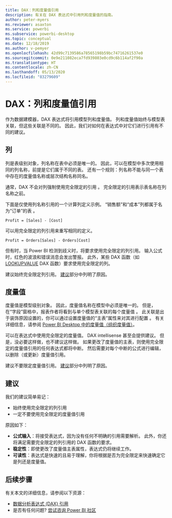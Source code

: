 ```yaml
---
title: DAX：列和度量值引用
description: 有关在 DAX 表达式中引用列和度量值的指南。
author: peter-myers
ms.reviewer: asaxton
ms.service: powerbi
ms.subservice: powerbi-desktop
ms.topic: conceptual
ms.date: 12/18/2019
ms.author: v-pemyer
ms.openlocfilehash: 42d99c7139586a78565198b59bc74716261537e0
ms.sourcegitcommit: 0e9e211082eca7fd939803e0cd9c6b114af2f90a
ms.translationtype: HT
ms.contentlocale: zh-CN
ms.lasthandoff: 05/13/2020
ms.locfileid: "83279609"
---
```

# <a name="dax-column-and-measure-references"></a>DAX：列和度量值引用

作为数据建模器，DAX 表达式将引用模型列和度量值。 列和度量值始终与模型表关联，但这些关联是不同的。 因此，我们对如何在表达式中对它们进行引用有不同的建议。

## <a name="columns"></a>列

列是表级别对象，列名称在表中必须是唯一的。 因此，可以在模型中多次使用相同的列名称，前提是它们属于不同的表。 还有一个规则：列名称不能与同一个表中存在的度量值名称或层次结构名称同名。

通常，DAX 不会对列强制使用完全限定的引用  。 完全限定的引用表示表名称在列名称之前。

下面是仅使用列名称引用的一个计算列定义示例。 “销售额”和“成本”列都属于名为“订单”的表    。

```dax
Profit = [Sales] - [Cost]
```

可以用完全限定的列引用来重写相同的定义。

```dax
Profit = Orders[Sales] - Orders[Cost]
```

但有时，当 Power BI 检测到歧义时，将要求使用完全限定的列引用。 输入公式时，红色的波浪和错误消息会发出警报。 此外，某些 DAX 函数（如 [LOOKUPVALUE](/dax/lookupvalue-function-dax) DAX 函数）要求使用完全限定的列。

建议始终完全限定列引用。 [建议](#recommendations)部分中列明了原因。

## <a name="measures"></a>度量值

度量值是模型级别对象。 因此，度量值名称在模型中必须是唯一的。 但是，在“字段”窗格中，报表作者将看到与单个模型表关联的每个度量值  。 此关联是出于装饰原因设置的，你可以通过设置度量值的“主表”属性来对其进行配置  。 有关详细信息，请参阅 [Power BI Desktop 中的度量值（组织度量值）](../transform-model/desktop-measures.md#organizing-your-measures)。

可以在表达式中使用完全限定的度量值。 DAX intellisense 甚至会提供建议。 但是，没必要这样做，也不建议这样做。 如果更改了度量值的主表，则使用完全限定的度量值引用的任何表达式都将中断。 然后需要对每个中断的公式进行编辑，以删除（或更新）度量值引用。

建议不要限定度量值引用。 [建议](#recommendations)部分中列明了原因。

## <a name="recommendations"></a>建议

我们的建议简单易记：

- 始终使用完全限定的列引用
- 一定不要使用完全限定的度量值引用

原因如下：

- **公式输入**：将接受表达式，因为没有任何不明确的引用需要解析。 此外，你还将满足需要完全限定的列引用的 DAX 函数的要求。
- **稳定性**：即使更改了度量值主表属性，表达式仍将继续工作。
- **可读性**：表达式是快速的且易于理解，你将根据是否为完全限定来快速确定它是列还是度量值。

## <a name="next-steps"></a>后续步骤

有关本文的详细信息，请参阅以下资源：

- [数据分析表达式 (DAX) 引用](/dax/)
- 是否有任何问题? [尝试咨询 Power BI 社区](https://community.powerbi.com/)

